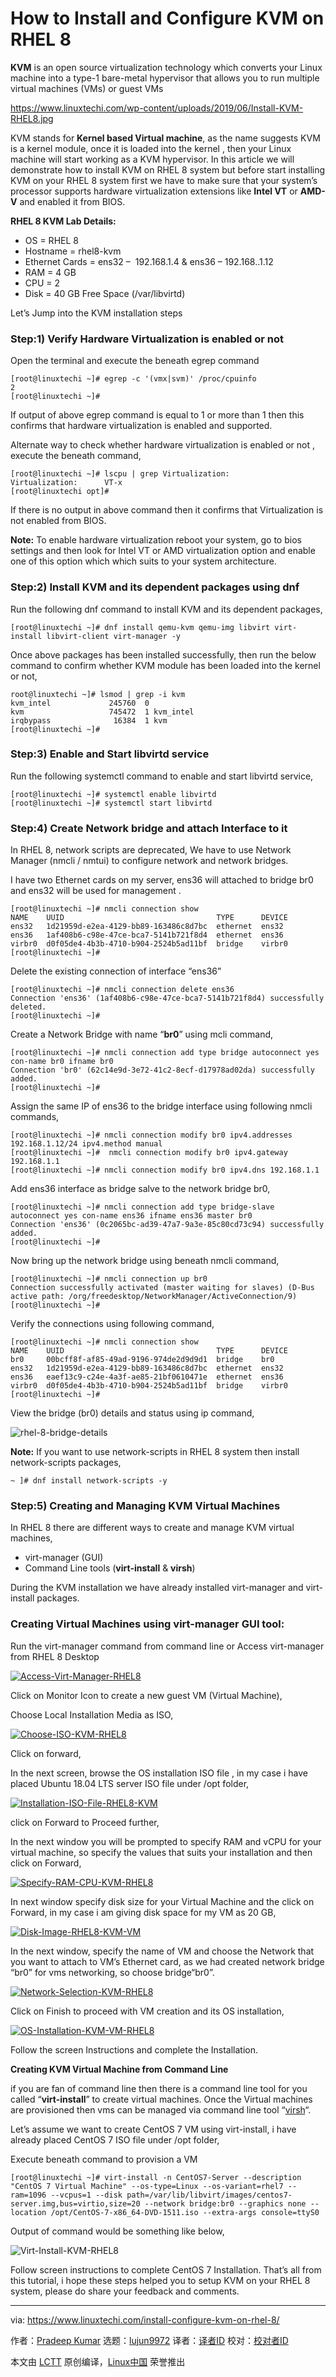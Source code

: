 [#]: collector: (lujun9972)
[#]: translator: ( )
[#]: reviewer: ( )
[#]: publisher: ( )
[#]: url: ( )
[#]: subject: (How to Install and Configure KVM on RHEL 8)
[#]: via: (https://www.linuxtechi.com/install-configure-kvm-on-rhel-8/)
[#]: author: (Pradeep Kumar https://www.linuxtechi.com/author/pradeep/)

How to Install and Configure KVM on RHEL 8
======

**KVM** is an open source virtualization technology which converts your Linux machine into a type-1 bare-metal hypervisor that allows you to run multiple virtual machines (VMs) or guest VMs

<https://www.linuxtechi.com/wp-content/uploads/2019/06/Install-KVM-RHEL8.jpg>

KVM stands for **Kernel based Virtual machine**, as the name suggests KVM is a kernel module, once it is loaded into the kernel , then your Linux machine will start working as a KVM hypervisor. In this article we will demonstrate how to install KVM on RHEL 8 system but before start installing KVM on your RHEL 8 system first we have to make sure that your system’s processor supports hardware virtualization extensions like **Intel VT** or **AMD-V** and enabled it from BIOS.

**RHEL 8 KVM Lab Details:**

  * OS = RHEL 8
  * Hostname = rhel8-kvm
  * Ethernet Cards = ens32 –  192.168.1.4 &amp; ens36 – 192.168..1.12
  * RAM = 4 GB
  * CPU = 2
  * Disk = 40 GB Free Space (/var/libvirtd)



Let’s Jump into the KVM installation steps

### Step:1) Verify Hardware Virtualization is enabled or not

Open the terminal and execute the beneath egrep command

```
[root@linuxtechi ~]# egrep -c '(vmx|svm)' /proc/cpuinfo
2
[root@linuxtechi ~]#
```

If output of above egrep command is equal to 1 or more than 1 then this confirms that hardware virtualization is enabled and supported.

Alternate way to check whether hardware virtualization is enabled or not , execute the beneath command,

```
[root@linuxtechi ~]# lscpu | grep Virtualization:
Virtualization:      VT-x
[root@linuxtechi opt]#
```

If there is no output in above command then it confirms that Virtualization is not enabled from BIOS.

**Note:** To enable hardware virtualization reboot your system, go to bios settings and then look for Intel VT or AMD virtualization option and enable one of this option which which suits to your system architecture.

### Step:2) Install KVM and its dependent packages using dnf

Run the following dnf command to install KVM and its dependent packages,

```
[root@linuxtechi ~]# dnf install qemu-kvm qemu-img libvirt virt-install libvirt-client virt-manager -y
```

Once above packages has been installed successfully, then run the below command to confirm whether KVM module has been loaded into the kernel or not,

```
root@linuxtechi ~]# lsmod | grep -i kvm
kvm_intel             245760  0
kvm                   745472  1 kvm_intel
irqbypass              16384  1 kvm
[root@linuxtechi ~]#
```

### Step:3) Enable and Start libvirtd service

Run the following systemctl command to enable and start libvirtd service,

```
[root@linuxtechi ~]# systemctl enable libvirtd
[root@linuxtechi ~]# systemctl start libvirtd
```

### Step:4) Create Network bridge and attach Interface to it 

In RHEL 8, network scripts are deprecated, We have to use Network Manager (nmcli / nmtui) to configure network and network bridges.

I have two Ethernet cards on my server, ens36 will attached to bridge br0 and ens32 will be used for management .

```
[root@linuxtechi ~]# nmcli connection show
NAME    UUID                                  TYPE      DEVICE
ens32   1d21959d-e2ea-4129-bb89-163486c8d7bc  ethernet  ens32
ens36   1af408b6-c98e-47ce-bca7-5141b721f8d4  ethernet  ens36
virbr0  d0f05de4-4b3b-4710-b904-2524b5ad11bf  bridge    virbr0
[root@linuxtechi ~]#
```

Delete the existing connection of interface “ens36”

```
[root@linuxtechi ~]# nmcli connection delete ens36
Connection 'ens36' (1af408b6-c98e-47ce-bca7-5141b721f8d4) successfully deleted.
[root@linuxtechi ~]#
```

Create a Network Bridge with name “**br0**” using mcli command,

```
[root@linuxtechi ~]# nmcli connection add type bridge autoconnect yes con-name br0 ifname br0
Connection 'br0' (62c14e9d-3e72-41c2-8ecf-d17978ad02da) successfully added.
[root@linuxtechi ~]#
```

Assign the same IP of ens36 to the bridge interface using following nmcli commands,

```
[root@linuxtechi ~]# nmcli connection modify br0 ipv4.addresses 192.168.1.12/24 ipv4.method manual
[root@linuxtechi ~]#  nmcli connection modify br0 ipv4.gateway 192.168.1.1
[root@linuxtechi ~]# nmcli connection modify br0 ipv4.dns 192.168.1.1
```

Add ens36 interface as bridge salve to the network bridge br0,

```
[root@linuxtechi ~]# nmcli connection add type bridge-slave autoconnect yes con-name ens36 ifname ens36 master br0
Connection 'ens36' (0c2065bc-ad39-47a7-9a3e-85c80cd73c94) successfully added.
[root@linuxtechi ~]#
```

Now bring up the network bridge using beneath nmcli command,

```
[root@linuxtechi ~]# nmcli connection up br0
Connection successfully activated (master waiting for slaves) (D-Bus active path: /org/freedesktop/NetworkManager/ActiveConnection/9)
[root@linuxtechi ~]#
```

Verify the connections using following command,

```
[root@linuxtechi ~]# nmcli connection show
NAME    UUID                                  TYPE      DEVICE
br0     00bcff8f-af85-49ad-9196-974de2d9d9d1  bridge    br0
ens32   1d21959d-e2ea-4129-bb89-163486c8d7bc  ethernet  ens32
ens36   eaef13c9-c24e-4a3f-ae85-21bf0610471e  ethernet  ens36
virbr0  d0f05de4-4b3b-4710-b904-2524b5ad11bf  bridge    virbr0
[root@linuxtechi ~]#
```

View the bridge (br0) details and status using ip command,

![rhel-8-bridge-details][1]

**Note:** If you want to use network-scripts in RHEL 8 system then install network-scripts packages,

```
~ ]# dnf install network-scripts -y
```

### Step:5) Creating and Managing KVM Virtual Machines

In RHEL 8 there are different ways to create and manage KVM virtual machines,

  * virt-manager (GUI)
  * Command Line tools (**virt-install** &amp; **virsh**)



During the KVM installation we have already installed virt-manager and virt-install packages.

### Creating Virtual Machines using virt-manager GUI tool:

Run the virt-manager command from command line or Access virt-manager from RHEL 8 Desktop

[![Access-Virt-Manager-RHEL8][2]][3]

Click on Monitor Icon to create a new guest VM (Virtual Machine),

Choose Local Installation Media as ISO,

[![Choose-ISO-KVM-RHEL8][4]][5]

Click on forward,

In the next screen, browse the OS installation ISO file , in my case i have placed Ubuntu 18.04 LTS server ISO file under /opt folder,

[![Installation-ISO-File-RHEL8-KVM][6]][7]

click on Forward to Proceed further,

In the next window you will be prompted to specify RAM and vCPU for your virtual machine, so specify the values that suits your installation and then click on Forward,

[![Specify-RAM-CPU-KVM-RHEL8][8]][9]

In next window specify disk size for your Virtual Machine and the click on Forward, in my case i am giving disk space for my VM as 20 GB,

[![Disk-Image-RHEL8-KVM-VM][10]][11]

In the next window, specify the name of VM and choose the Network that you want to attach to VM’s Ethernet card, as we had created network bridge “br0” for vms networking, so choose bridge“br0”.

[![Network-Selection-KVM-RHEL8][12]][13]

Click on Finish to proceed with VM creation and its OS installation,

[![OS-Installation-KVM-VM-RHEL8][14]][15]

Follow the screen Instructions and complete the Installation.

**Creating KVM Virtual Machine from Command Line**

if you are fan of command line then there is a command line tool for you called “**virt-install**” to create virtual machines. Once the Virtual machines are provisioned then vms can be managed via command line tool “[virsh][16]“.

Let’s assume we want to create CentOS 7 VM using virt-install, i have already placed CentOS 7 ISO file under /opt folder,

Execute beneath command to provision a VM

```
[root@linuxtechi ~]# virt-install -n CentOS7-Server --description "CentOS 7 Virtual Machine" --os-type=Linux --os-variant=rhel7 --ram=1096 --vcpus=1 --disk path=/var/lib/libvirt/images/centos7-server.img,bus=virtio,size=20 --network bridge:br0 --graphics none --location /opt/CentOS-7-x86_64-DVD-1511.iso --extra-args console=ttyS0
```

Output of command would be something like below,

![Virt-Install-KVM-RHEL8][17]

Follow screen instructions to complete CentOS 7 Installation. That’s all from this tutorial, i hope these steps helped you to setup KVM on your RHEL 8 system, please do share your feedback and comments.

--------------------------------------------------------------------------------

via: https://www.linuxtechi.com/install-configure-kvm-on-rhel-8/

作者：[Pradeep Kumar][a]
选题：[lujun9972][b]
译者：[译者ID](https://github.com/译者ID)
校对：[校对者ID](https://github.com/校对者ID)

本文由 [LCTT](https://github.com/LCTT/TranslateProject) 原创编译，[Linux中国](https://linux.cn/) 荣誉推出

[a]: https://www.linuxtechi.com/author/pradeep/
[b]: https://github.com/lujun9972
[1]: https://www.linuxtechi.com/wp-content/uploads/2019/06/rhel-8-bridge-details-1024x628.jpg
[2]: https://www.linuxtechi.com/wp-content/uploads/2019/06/Access-Virt-Manager-RHEL8-1024x471.jpg
[3]: https://www.linuxtechi.com/wp-content/uploads/2019/06/Access-Virt-Manager-RHEL8.jpg
[4]: https://www.linuxtechi.com/wp-content/uploads/2019/06/Choose-ISO-KVM-RHEL8-1024x479.jpg
[5]: https://www.linuxtechi.com/wp-content/uploads/2019/06/Choose-ISO-KVM-RHEL8.jpg
[6]: https://www.linuxtechi.com/wp-content/uploads/2019/06/Installation-ISO-File-RHEL8-KVM-1024x477.jpg
[7]: https://www.linuxtechi.com/wp-content/uploads/2019/06/Installation-ISO-File-RHEL8-KVM.jpg
[8]: https://www.linuxtechi.com/wp-content/uploads/2019/06/Specify-RAM-CPU-KVM-RHEL8-1024x478.jpg
[9]: https://www.linuxtechi.com/wp-content/uploads/2019/06/Specify-RAM-CPU-KVM-RHEL8.jpg
[10]: https://www.linuxtechi.com/wp-content/uploads/2019/06/Disk-Image-RHEL8-KVM-VM-1024x483.jpg
[11]: https://www.linuxtechi.com/wp-content/uploads/2019/06/Disk-Image-RHEL8-KVM-VM.jpg
[12]: https://www.linuxtechi.com/wp-content/uploads/2019/06/Network-Selection-KVM-RHEL8-1024x482.jpg
[13]: https://www.linuxtechi.com/wp-content/uploads/2019/06/Network-Selection-KVM-RHEL8.jpg
[14]: https://www.linuxtechi.com/wp-content/uploads/2019/06/OS-Installation-KVM-VM-RHEL8-1024x479.jpg
[15]: https://www.linuxtechi.com/wp-content/uploads/2019/06/OS-Installation-KVM-VM-RHEL8.jpg
[16]: https://www.linuxtechi.com/create-revert-delete-kvm-virtual-machine-snapshot-virsh-command/
[17]: https://www.linuxtechi.com/wp-content/uploads/2019/06/Virt-Install-KVM-RHEL8.jpg

